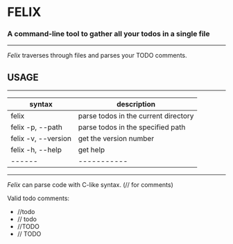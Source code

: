 # FELIX
### A command-line tool to gather all your todos in a single file
***

*Felix* traverses through files and parses your TODO comments.

## USAGE
***
|syntax|description|
|------|-----------|
|felix | parse todos in the current directory|
|felix -p, --path <relative-path> | parse todos in the specified path|
|felix -v, --version| get the version number|
|felix -h, --help| get help|
|------|-----------|

***

*Felix* can parse code with C-like syntax. (// for comments)

Valid todo comments:
* //todo <comment>
* // todo <comment>
* //TODO <comment>
* // TODO <comment>
